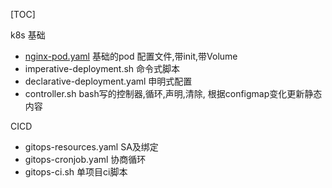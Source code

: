 [TOC]



k8s 基础

- [nginx-pod.yaml](nginx-pod.yaml) 基础的pod 配置文件,带init,带Volume
- imperative-deployment.sh 命令式脚本
- declarative-deployment.yaml 申明式配置
- controller.sh  bash写的控制器,循环,声明,清除, 根据configmap变化更新静态内容



CICD

- gitops-resources.yaml  SA及绑定
- gitops-cronjob.yaml  协商循环
- gitops-ci.sh 单项目ci脚本



